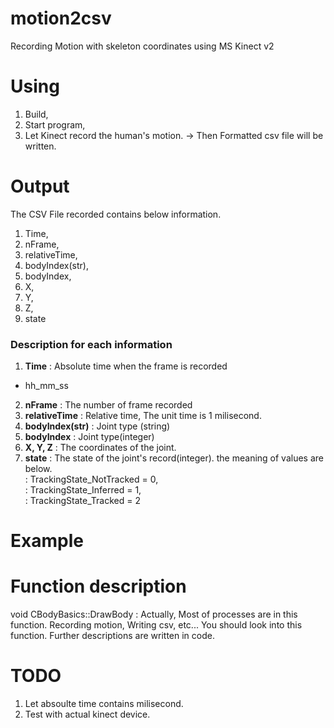 ﻿# motion2csv
Recording Motion with skeleton coordinates using MS Kinect v2

# Using
1. Build, 
2. Start program, 
3. Let Kinect record the human's motion.
-> Then Formatted csv file will be written.

# Output
The CSV File recorded contains below information.

1. Time, 
2. nFrame, 
3. relativeTime, 
4. bodyIndex(str), 
5. bodyIndex, 
6. X, 
7. Y, 
8. Z, 
9. state 

### Description for each information
1. **Time** : Absolute time when the frame is recorded 
- hh_mm_ss
2. **nFrame** : The number of frame recorded
3. **relativeTime** : Relative time, The unit time is 1 milisecond.
4. **bodyIndex(str)** : Joint type (string)
5. **bodyIndex** :  Joint type(integer)
6. **X, Y, Z** : The coordinates of the joint.
7. **state** : The state of the joint's record(integer). the meaning of values are below.  
      : TrackingState_NotTracked	= 0,  
      : TrackingState_Inferred	= 1,  
      : TrackingState_Tracked	= 2	  

# Example  

# Function description
void CBodyBasics::DrawBody
: Actually, Most of processes are in this function. Recording motion, Writing csv, etc...
You should look into this function. Further descriptions are written in code. 

# TODO
1. Let absoulte time contains milisecond.  
2. Test with actual kinect device.  
